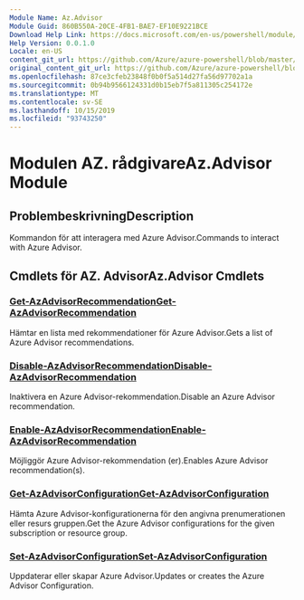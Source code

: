 ```yaml
---
Module Name: Az.Advisor
Module Guid: 860B550A-20CE-4FB1-BAE7-EF10E9221BCE
Download Help Link: https://docs.microsoft.com/en-us/powershell/module/az.advisor
Help Version: 0.0.1.0
Locale: en-US
content_git_url: https://github.com/Azure/azure-powershell/blob/master/src/Advisor/Advisor/help/Az.Advisor.md
original_content_git_url: https://github.com/Azure/azure-powershell/blob/master/src/Advisor/Advisor/help/Az.Advisor.md
ms.openlocfilehash: 87ce3cfeb23848f0b0f5a514d27fa56d97702a1a
ms.sourcegitcommit: 0b94b9566124331d0b15eb7f5a811305c254172e
ms.translationtype: MT
ms.contentlocale: sv-SE
ms.lasthandoff: 10/15/2019
ms.locfileid: "93743250"
---
```

# <span data-ttu-id="05fb3-101">Modulen AZ. rådgivare</span><span class="sxs-lookup"><span data-stu-id="05fb3-101">Az.Advisor Module</span></span>
## <span data-ttu-id="05fb3-102">Problembeskrivning</span><span class="sxs-lookup"><span data-stu-id="05fb3-102">Description</span></span>
<span data-ttu-id="05fb3-103">Kommandon för att interagera med Azure Advisor.</span><span class="sxs-lookup"><span data-stu-id="05fb3-103">Commands to interact with Azure Advisor.</span></span>

## <span data-ttu-id="05fb3-104">Cmdlets för AZ. Advisor</span><span class="sxs-lookup"><span data-stu-id="05fb3-104">Az.Advisor Cmdlets</span></span>
### [<span data-ttu-id="05fb3-105">Get-AzAdvisorRecommendation</span><span class="sxs-lookup"><span data-stu-id="05fb3-105">Get-AzAdvisorRecommendation</span></span>](Get-AzAdvisorRecommendation.md)
<span data-ttu-id="05fb3-106">Hämtar en lista med rekommendationer för Azure Advisor.</span><span class="sxs-lookup"><span data-stu-id="05fb3-106">Gets a list of Azure Advisor recommendations.</span></span>

### [<span data-ttu-id="05fb3-107">Disable-AzAdvisorRecommendation</span><span class="sxs-lookup"><span data-stu-id="05fb3-107">Disable-AzAdvisorRecommendation</span></span>](Disable-AzAdvisorRecommendation.md)
<span data-ttu-id="05fb3-108">Inaktivera en Azure Advisor-rekommendation.</span><span class="sxs-lookup"><span data-stu-id="05fb3-108">Disable an Azure Advisor recommendation.</span></span>

### [<span data-ttu-id="05fb3-109">Enable-AzAdvisorRecommendation</span><span class="sxs-lookup"><span data-stu-id="05fb3-109">Enable-AzAdvisorRecommendation</span></span>](Enable-AzAdvisorRecommendation.md)
<span data-ttu-id="05fb3-110">Möjliggör Azure Advisor-rekommendation (er).</span><span class="sxs-lookup"><span data-stu-id="05fb3-110">Enables Azure Advisor recommendation(s).</span></span>

### [<span data-ttu-id="05fb3-111">Get-AzAdvisorConfiguration</span><span class="sxs-lookup"><span data-stu-id="05fb3-111">Get-AzAdvisorConfiguration</span></span>](Get-AzAdvisorConfiguration.md)
<span data-ttu-id="05fb3-112">Hämta Azure Advisor-konfigurationerna för den angivna prenumerationen eller resurs gruppen.</span><span class="sxs-lookup"><span data-stu-id="05fb3-112">Get the Azure Advisor configurations for the given subscription or resource group.</span></span>

### [<span data-ttu-id="05fb3-113">Set-AzAdvisorConfiguration</span><span class="sxs-lookup"><span data-stu-id="05fb3-113">Set-AzAdvisorConfiguration</span></span>](Set-AzAdvisorConfiguration.md)
<span data-ttu-id="05fb3-114">Uppdaterar eller skapar Azure Advisor.</span><span class="sxs-lookup"><span data-stu-id="05fb3-114">Updates or creates the Azure Advisor Configuration.</span></span>
